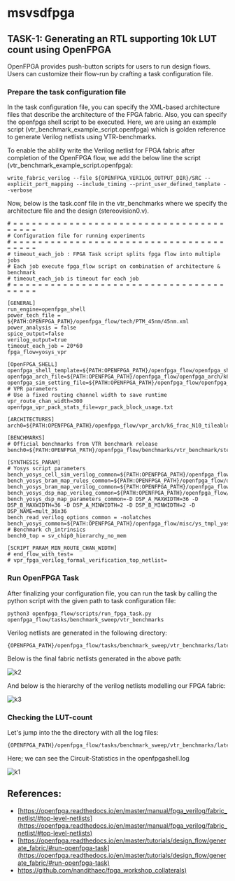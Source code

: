 # msvsdfpga

## TASK-1: Generating an RTL supporting 10k LUT count using OpenFPGA

OpenFPGA provides push-button scripts for users to run design flows. Users can customize their flow-run by crafting a task configuration file.

### Prepare the task configuration file

In the task configuration file, you can specify the XML-based architecture files that describe the architecture of the FPGA fabric.
Also, you can specify the openfpga shell script to be executed. Here, we are using an example script (vtr_benchmark_example_script.openfpga) which is golden reference to generate Verilog netlists using VTR-benchmarks. 

To enable the ability write the Verilog netlist for FPGA fabric after completion of the OpenFPGA flow, we add the below line the script (vtr_benchmark_example_script.openfpga):

```
write_fabric_verilog --file ${OPENFPGA_VERILOG_OUTPUT_DIR}/SRC --explicit_port_mapping --include_timing --print_user_defined_template --verbose
```

Now, below is the task.conf file in the vtr_benchmarks where we specify the architecture file and the design (stereovision0.v).

```
# = = = = = = = = = = = = = = = = = = = = = = = = = = = = = = = = = = = = = = =
# Configuration file for running experiments
# = = = = = = = = = = = = = = = = = = = = = = = = = = = = = = = = = = = = = = =
# timeout_each_job : FPGA Task script splits fpga flow into multiple jobs
# Each job execute fpga_flow script on combination of architecture & benchmark
# timeout_each_job is timeout for each job
# = = = = = = = = = = = = = = = = = = = = = = = = = = = = = = = = = = = = = = =

[GENERAL]
run_engine=openfpga_shell
power_tech_file = ${PATH:OPENFPGA_PATH}/openfpga_flow/tech/PTM_45nm/45nm.xml
power_analysis = false
spice_output=false
verilog_output=true
timeout_each_job = 20*60
fpga_flow=yosys_vpr

[OpenFPGA_SHELL]
openfpga_shell_template=${PATH:OPENFPGA_PATH}/openfpga_flow/openfpga_shell_scripts/vtr_benchmark_example_script.openfpga
openfpga_arch_file=${PATH:OPENFPGA_PATH}/openfpga_flow/openfpga_arch/k6_frac_N10_adder_chain_dpram8K_dsp36_40nm_openfpga.xml
openfpga_sim_setting_file=${PATH:OPENFPGA_PATH}/openfpga_flow/openfpga_simulation_settings/fixed_sim_openfpga.xml
# VPR parameters
# Use a fixed routing channel width to save runtime
vpr_route_chan_width=300
openfpga_vpr_pack_stats_file=vpr_pack_block_usage.txt

[ARCHITECTURES]
arch0=${PATH:OPENFPGA_PATH}/openfpga_flow/vpr_arch/k6_frac_N10_tileable_adder_chain_dpram8K_dsp36_40nm.xml

[BENCHMARKS]
# Official benchmarks from VTR benchmark release
bench0=${PATH:OPENFPGA_PATH}/openfpga_flow/benchmarks/vtr_benchmark/stereovision0.v

[SYNTHESIS_PARAM]
# Yosys script parameters
bench_yosys_cell_sim_verilog_common=${PATH:OPENFPGA_PATH}/openfpga_flow/openfpga_yosys_techlib/k6_frac_N10_tileable_adder_chain_dpram8K_dsp36_40nm_cell_sim.v
bench_yosys_bram_map_rules_common=${PATH:OPENFPGA_PATH}/openfpga_flow/openfpga_yosys_techlib/k6_frac_N10_tileable_adder_chain_dpram8K_dsp36_40nm_bram.txt
bench_yosys_bram_map_verilog_common=${PATH:OPENFPGA_PATH}/openfpga_flow/openfpga_yosys_techlib/k6_frac_N10_tileable_adder_chain_dpram8K_dsp36_40nm_bram_map.v
bench_yosys_dsp_map_verilog_common=${PATH:OPENFPGA_PATH}/openfpga_flow/openfpga_yosys_techlib/k6_frac_N10_tileable_adder_chain_dpram8K_dsp36_40nm_dsp_map.v
bench_yosys_dsp_map_parameters_common=-D DSP_A_MAXWIDTH=36 -D DSP_B_MAXWIDTH=36 -D DSP_A_MINWIDTH=2 -D DSP_B_MINWIDTH=2 -D DSP_NAME=mult_36x36
bench_read_verilog_options_common = -nolatches
bench_yosys_common=${PATH:OPENFPGA_PATH}/openfpga_flow/misc/ys_tmpl_yosys_vpr_bram_dsp_flow.ys
# Benchmark ch_intrinsics
bench0_top = sv_chip0_hierarchy_no_mem

[SCRIPT_PARAM_MIN_ROUTE_CHAN_WIDTH]
# end_flow_with_test=
# vpr_fpga_verilog_formal_verification_top_netlist=

```

### Run OpenFPGA Task

After finalizing your configuration file, you can run the task by calling the python script with the given path to task configuration file:

```
python3 openfpga_flow/scripts/run_fpga_task.py openfpga_flow/tasks/benchmark_sweep/vtr_benchmarks
```
Verilog netlists are generated in the following directory:

```
{OPENFPGA_PATH}/openfpga_flow/tasks/benchmark_sweep/vtr_benchmarks/latest/k6_frac_N10_tileable_adder_chain_dpram8K_dsp36_40nm/sv_chip0_hierarchy_no_mem/MIN_ROUTE_CHAN_WIDTH/SRC
```

Below is the final fabric netlists generated in the above path:

![k2](https://user-images.githubusercontent.com/56501917/220191537-0163cb1b-9fd4-46ee-a5e5-fb0f587d722d.png)

And below is the hierarchy of the verilog netlists modelling our FPGA fabric:

![k3](https://user-images.githubusercontent.com/56501917/220191622-3ccefcf0-59de-467c-85c1-4433cd362789.png)



### Checking the LUT-count

Let's jump into the the directory with all the log files:

```
{OPENFPGA_PATH}/openfpga_flow/tasks/benchmark_sweep/vtr_benchmarks/latest/k6_frac_N10_tileable_adder_chain_dpram8K_dsp36_40nm/sv_chip0_hierarchy_no_mem/MIN_ROUTE_CHAN_WIDTH
```
Here; we can see the Circuit-Statistics in the openfpgashell.log

![k1](https://user-images.githubusercontent.com/56501917/220191249-a364e5dd-8425-43cb-9b54-89f0e1bd140a.png)


## References:
- [https://openfpga.readthedocs.io/en/master/manual/fpga_verilog/fabric_netlist/#top-level-netlists](https://openfpga.readthedocs.io/en/master/manual/fpga_verilog/fabric_netlist/#top-level-netlists)
- [https://openfpga.readthedocs.io/en/master/tutorials/design_flow/generate_fabric/#run-openfpga-task](https://openfpga.readthedocs.io/en/master/tutorials/design_flow/generate_fabric/#run-openfpga-task)
- [https://github.com/nandithaec/fpga_workshop_collaterals)](https://github.com/nandithaec/fpga_workshop_collaterals)

